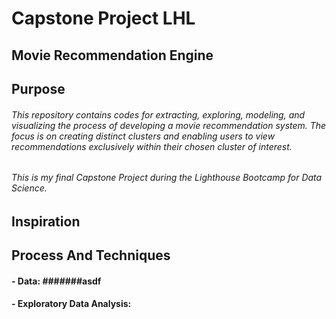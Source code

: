 # Capstone Project LHL
## Movie Recommendation Engine
## Purpose
###### This repository contains codes for extracting, exploring, modeling, and visualizing the process of developing a movie recommendation system. The focus is on creating distinct clusters and enabling users to view recommendations exclusively within their chosen cluster of interest.
###### This is my final Capstone Project during the Lighthouse Bootcamp for Data Science.

## Inspiration

## Process And Techniques
#### - Data: #######asdf
#### - Exploratory Data Analysis:
